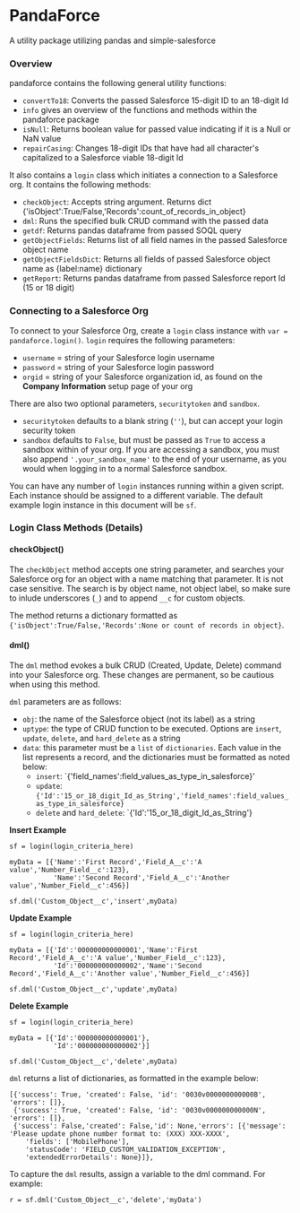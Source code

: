 # PandaForce
A utility package utilizing pandas and simple-salesforce

### Overview
pandaforce contains the following general utility functions:
  - `convertTo18`:	Converts the passed Salesforce 15-digit ID to an 18-digit Id
  - `info` gives an overview of the functions and methods within the pandaforce package
  - `isNull`:		Returns boolean value for passed value indicating if it is a Null or NaN value
  - `repairCasing`:	Changes 18-digit IDs that have had all character's capitalized to a Salesforce viable 18-digit Id

It also contains a `login` class which initiates a connection to a Salesforce org. It contains the following methods:
  - `checkObject`: Accepts string argument. Returns dict {'isObject':True/False,'Records':count_of_records_in_object}
  - `dml`: Runs the specified bulk CRUD command with the passed data
  - `getdf`: Returns pandas dataframe from passed SOQL query
  - `getObjectFields`: Returns list of all field names in the passed Salesforce object name
  - `getObjectFieldsDict`: Returns all fields of passed Salesforce object name as {label:name} dictionary
  - `getReport`: Returns pandas dataframe from passed Salesforce report Id (15 or 18 digit)

### Connecting to a Salesforce Org
To connect to your Salesforce Org, create a `login` class instance with `var = pandaforce.login()`. `login` requires the following parameters:
  - `username` = string of your Salesforce login username
  - `password` = string of your Salesforce login password
  - `orgid` = string of your Salesforce organization id, as found on the **Company Information** setup page of your org

There are also two optional parameters, `securitytoken` and `sandbox`.
  - `securitytoken` defaults to a blank string (`''`), but can accept your login security token
  - `sandbox` defaults to `False`, but must be passed as `True` to access a sandbox within of your org. If you are accessing a sandbox, you must also append `'.your_sandbox_name'` to the end of your username, as you would when logging in to a normal Salesforce sandbox.
  
You can have any number of `login` instances running within a given script. Each instance should be assigned to a different variable. The default example login instance in this document will be `sf`.

### Login Class Methods (Details)

#### checkObject()
The `checkObject` method accepts one string parameter, and searches your Salesforce org for an object with a name matching that parameter. It is not case sensitive. The search is by object name, not object label, so make sure to inlude underscores (`_`) and to append `__c` for custom objects.

The method returns a dictionary formatted as `{'isObject':True/False,'Records':None or count of records in object}`.

#### dml()
The `dml` method evokes a bulk CRUD (Created, Update, Delete) command into your Salesforce org. These changes are permanent, so be cautious when using this method.

`dml` parameters are as follows:
  - `obj`: the name of the Salesforce object (not its label) as a string
  - `uptype`: the type of CRUD function to be executed. Options are `insert`, `update`, `delete`, and `hard_delete` as a string
  - `data`: this parameter must be a `list` of `dictionaries`. Each value in the list represents a record, and the dictionaries must be formatted as noted below:
    - `insert`: `{'field_names':field_values_as_type_in_salesforce}'
    - `update`: `{'Id':'15_or_18_digit_Id_as_String','field_names':field_values_as_type_in_salesforce}`
    - `delete` and `hard_delete`: `{'Id':'15_or_18_digit_Id_as_String'}

**Insert Example**
```
sf = login(login_criteria_here)

myData = [{'Name':'First Record','Field_A__c':'A value','Number_Field__c':123},
           'Name':'Second Record','Field_A__c':'Another value','Number_Field__c':456}]
           
sf.dml('Custom_Object__c','insert',myData)
```

**Update Example**

```
sf = login(login_criteria_here)

myData = [{'Id':'000000000000001','Name':'First Record','Field_A__c':'A value','Number_Field__c':123},
           'Id':'000000000000002','Name':'Second Record','Field_A__c':'Another value','Number_Field__c':456}]
           
sf.dml('Custom_Object__c','update',myData)
```

**Delete Example**
```
sf = login(login_criteria_here)

myData = [{'Id':'000000000000001'},
           'Id':'000000000000002'}]
           
sf.dml('Custom_Object__c','delete',myData)
```

`dml` returns a list of dictionaries, as formatted in the example below:
```
[{'success': True, 'created': False, 'id': '0030v000000000000B', 'errors': []},
 {'success': True, 'created': False, 'id': '0030v000000000000N', 'errors': []},
 {'success': False,'created': False,'id': None,'errors': [{'message': 'Please update phone number format to: (XXX) XXX-XXXX',
    'fields': ['MobilePhone'],
    'statusCode': 'FIELD_CUSTOM_VALIDATION_EXCEPTION',
    'extendedErrorDetails': None}]},
```
To capture the `dml` results, assign a variable to the dml command. For example:

```r = sf.dml('Custom_Object__c','delete','myData')```


